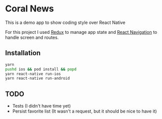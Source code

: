 # Coral News

This is a demo app to show coding style over React Native

For this project I used [Redux](https://redux.js.org/)  to manage app state and [React Navigation](https://reactnavigation.org/) to handle  screen and routes.


## Installation

```bash
yarn
pushd ios && pod install && popd
yarn react-native run-ios
yarn react-native run-android
```


## TODO
- Tests (I didn't have time yet)
- Persist favorite list (It wasn't a request, but it should be nice to have it)
